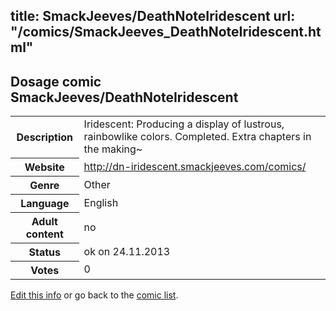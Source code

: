 title: SmackJeeves/DeathNoteIridescent
url: "/comics/SmackJeeves_DeathNoteIridescent.html"
---
Dosage comic SmackJeeves/DeathNoteIridescent
-----------------------------------------

<p id="msg"></p>
<script type="text/javascript">
if (window.location.search === '?edit_info_mail=sent_ok') {
  var elem = document.getElementById("msg");
  elem.innerHTML = 'Edited information sucessfully sent for review, which is usually done daily. Thanks!';
  elem.className = 'ok';
}
</script>
<table class="comicinfo">
<tr>
<th>Description</th><td>Iridescent: Producing a display of lustrous, rainbowlike colors. Completed. Extra chapters in the making~</td>
</tr>
<tr>
<th>Website</th><td><a href="http://dn-iridescent.smackjeeves.com/comics/">http://dn-iridescent.smackjeeves.com/comics/</a></td>
</tr>
<tr>
<th>Genre</th><td>Other</td>
</tr>
<tr>
<th>Language</th><td>English</td>
</tr>
<tr>
<th>Adult content</th><td>no</td>
</tr>
<tr>
<th>Status</th><td>ok on 24.11.2013</td>
</tr>
<tr>
<th>Votes</th><td>0</td>
</tr>
</table>

[Edit this info](SmackJeeves_DeathNoteIridescent_edit.html) or go back to the [comic list](../comic-index.html).
